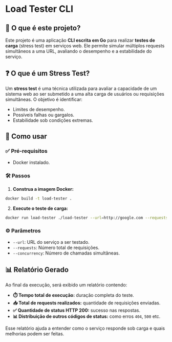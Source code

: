 # Load Tester CLI

## 📖 O que é este projeto?

Este projeto é uma aplicação **CLI escrita em Go** para realizar **testes de carga** (stress test) em serviços web. Ele permite simular múltiplos requests simultâneos a uma URL, avaliando o desempenho e a estabilidade do serviço.

## ❓ O que é um Stress Test?

Um **stress test** é uma técnica utilizada para avaliar a capacidade de um sistema web ao ser submetido a uma alta carga de usuários ou requisições simultâneas. O objetivo é identificar:

- Limites de desempenho.
- Possíveis falhas ou gargalos.
- Estabilidade sob condições extremas.


## 🚀 Como usar

### ✅ Pré-requisitos

- Docker instalado.

### 🛠️ Passos

1. **Construa a imagem Docker:**

```bash
docker build -t load-tester .
```

2. **Execute o teste de carga:**

```bash
docker run load-tester ./load-tester --url=http://google.com --requests=1000 --concurrency=10
```

### ⚙️ Parâmetros

- `--url`: URL do serviço a ser testado.
- `--requests`: Número total de requisições.
- `--concurrency`: Número de chamadas simultâneas.

## 📊 Relatório Gerado

Ao final da execução, será exibido um relatório contendo:

- **⏱️ Tempo total de execução:** duração completa do teste.
- **📥 Total de requests realizados:** quantidade de requisições enviadas.
- **✅ Quantidade de status HTTP 200:** sucesso nas respostas.
- **📊 Distribuição de outros códigos de status:** como erros `404`, `500` etc.

Esse relatório ajuda a entender como o serviço responde sob carga e quais melhorias podem ser feitas.



